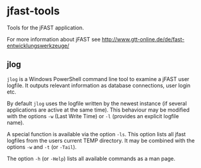 # jfast-tools
Tools for the jFAST application.

For more information about jFAST see http://www.gtt-online.de/de/fast-entwicklungswerkzeuge/

## jlog
`jlog` is a Windows PowerShell command line tool to examine a jFAST user logfile. It outputs relevant information as database connections, user login etc.

By default `jlog` uses the logfile written by the newest instance (if several applications are active at the same time). This behaviour may be modified with the options `-w` (Last Write Time) or `-l` (provides an explicit logfile name).

A special function is available via the option `-ls`. This option lists all jfast logfiles from the users current TEMP directory. It may be combined with the options `-w` and `-t` (or `-Tail`).

The option `-h` (or `-Help`) lists all available commands as a man page.
